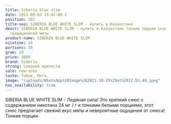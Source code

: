 ```yaml
---
title: Siberia blue slim
date: 2021-09-03 15:42:00 Z
position: 282
title-seo: SIBERIA BLUE WHITE SLIM - купить в Казахстане
descr: SIBERIA BLUE WHITE SLIM - купить в Казахстане тонкие порции скандинавский вкус
  традиционной мяты
product-name: SIBERIA BLUE WHITE SLIM
nicotine: 24
portions: 20
gram: 20
price: 3600
brand: Siberia
strong: Средней крепости
sale: new-snus
taste: Табак, Мята.
image: "/uploads/WhatsApp%20Image%202021-10-25%20at%2012.53.40.jpeg"
has_availability: true
---
```


SIBERIA BLUE WHITE SLIM - Ледяная сила! Это крепкий снюс с содержанием никотина 24 мг / г и тонкими белыми порциями, этот снюс предлагает свежий вкус мяты и невероятные ощущения от снюса!
Тонкие порции.

